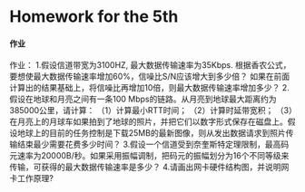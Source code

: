 # Homework for the 5th

#### 作业
作业：
1.假设信道带宽为3100HZ, 最大数据传输速率为35Kbps. 根据香农公式，要想使最大数据传输速率增加60%，信噪比S/N应该增大到多少倍？
如果在前面计算出的结果基础上，将信噪比再增加10倍，则最大数据传输速率增加多少？
2.假设在地球和月亮之间有一条100 Mbps的链路。从月亮到地球最大距离约为385000公里，请计算：
（1）计算最小RTT时间；
（2）计算时延带宽积；
（3）在月亮上的月球车如果拍到了地球的照片，并把它们以数字形式保存在磁盘上。假设地球上的目前的任务控制是下载25MB的最新图像，则从发出数据请求到照片传输结束最少需要花费多少时间？
3.假设一个信道受到奈奎斯特定理限制，最高码元速率为20000B/秒。如果采用振幅调制，把码元的振幅划分为16个不同等级来传输，可获得的最大数据传输速率是多少？
4.请画出网卡硬件结构图，并说明网卡工作原理?
